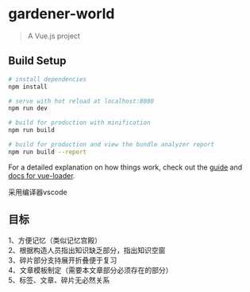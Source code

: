 # gardener-world

> A Vue.js project

## Build Setup

``` bash
# install dependencies
npm install

# serve with hot reload at localhost:8080
npm run dev

# build for production with minification
npm run build

# build for production and view the bundle analyzer report
npm run build --report
```

For a detailed explanation on how things work, check out the [guide](http://vuejs-templates.github.io/webpack/) and [docs for vue-loader](http://vuejs.github.io/vue-loader).

采用编译器vscode

## 目标
1、方便记忆（类似记忆宫殿）  
2、根据构造人员指出知识缺乏部分，指出知识空窗  
3、碎片部分支持展开折叠便于复习  
4、文章模板制定（需要本文章部分必须存在的部分）  
5、标签、文章、碎片无必然关系  